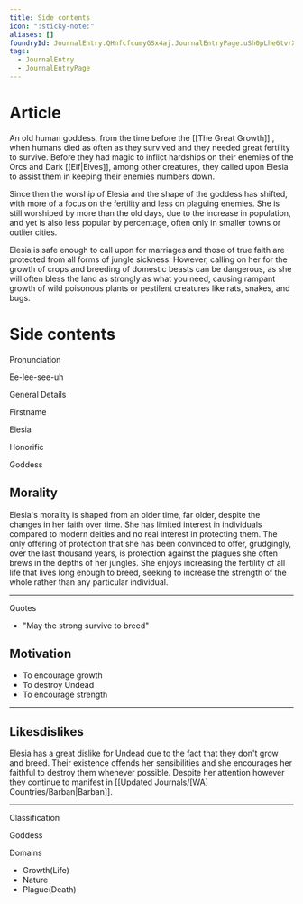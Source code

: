 ```yaml
---
title: Side contents
icon: ":sticky-note:"
aliases: []
foundryId: JournalEntry.QHnfcfcumyGSx4aj.JournalEntryPage.uSh0pLhe6tvrXS2d
tags:
  - JournalEntry
  - JournalEntryPage
---
```


# Article
An old human goddess, from the time before the [[The Great Growth]] , when humans died as often as they survived and they needed great fertility to survive. Before they had magic to inflict hardships on their enemies of the Orcs and Dark [[Elf|Elves]], among other creatures, they called upon Elesia to assist them in keeping their enemies numbers down. 

Since then the worship of Elesia and the shape of the goddess has shifted, with more of a focus on the fertility and less on plaguing enemies. She is still worshiped by more than the old days, due to the increase in population, and yet is also less popular by percentage, often only in smaller towns or outlier cities.

Elesia is safe enough to call upon for marriages and those of true faith are protected from all forms of jungle sickness. However, calling on her for the growth of crops and breeding of domestic beasts can be dangerous, as she will often bless the land as strongly as what you need, causing rampant growth of wild poisonous plants or pestilent creatures like rats, snakes, and bugs.


# Side contents
Pronunciation

Ee-lee-see-uh

General Details

Firstname

Elesia

Honorific

Goddess

## Morality

Elesia's morality is shaped from an older time, far older, despite the changes in her faith over time. She has limited interest in individuals compared to modern deities and no real interest in protecting them. The only offering of protection that she has been convinced to offer, grudgingly, over the last thousand years, is protection against the plagues she often brews in the depths of her jungles. She enjoys increasing the fertility of all life that lives long enough to breed, seeking to increase the strength of the whole rather than any particular individual.

* * *

Quotes

*   "May the strong survive to breed"

## Motivation

*   To encourage growth
*   To destroy Undead
*   To encourage strength

* * *

## Likesdislikes

Elesia has a great dislike for Undead due to the fact that they don't grow and breed. Their existence offends her sensibilities and she encourages her faithful to destroy them whenever possible. Despite her attention however they continue to manifest in [[Updated Journals/[WA] Countries/Barban|Barban]].

* * *

Classification

Goddess

Domains

*   Growth(Life)
*   Nature
*   Plague(Death)